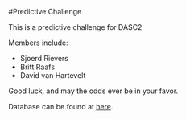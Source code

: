 #Predictive Challenge

This is a predictive challenge for DASC2

Members include:
 - Sjoerd Rievers
 - Britt Raafs
 - David van Hartevelt
 
Good luck, and may the odds ever be in your favor.

Database can be found at [here](https://www.cs.toronto.edu/~kriz/cifar.html).